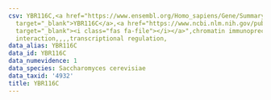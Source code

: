 ```yaml
---
csv: YBR116C,<a href="https://www.ensembl.org/Homo_sapiens/Gene/Summary?db=core;g=YBR116C"
  target="_blank">YBR116C</a>,<a href="https://www.ncbi.nlm.nih.gov/pubmed/15343339"
  target="_blank"><i class="fas fa-file"></i></a>",chromatin immunoprecipitation assay,direct
  interaction,,,,transcriptional regulation,
data_alias: YBR116C
data_id: YBR116C
data_numevidence: 1
data_species: Saccharomyces cerevisiae
data_taxid: '4932'
title: YBR116C
---
```

